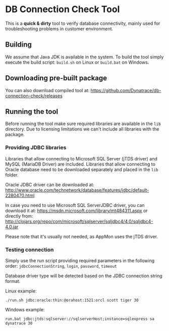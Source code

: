 # DB Connection Check Tool

This is a **quick & dirty** tool to verify database connectivity, mainly used for
troubleshooting problems in customer environment.

## Building

We assume that Java JDK is available in the system. To build the tool simply 
execute the build script: `build.sh` on Linux or `build.bat` on Windows.

## Downloading pre-built package

You can also download compiled tool at: https://github.com/Dynatrace/db-connection-check/releases

## Running the tool

Before running the tool make sure required libraries are available in the `lib`
directory. Due to licensing limitations we can't include all libraries with the 
package.

### Providing JDBC libraries

Libraries that allow connecting to Microsoft SQL Server (jTDS driver) and 
MySQL (MariaDB Driver) are included. Libraries that allow connecting to Oracle database
need to be downloaded separately and placed in the `lib` folder.

Oracle JDBC driver can be downloaded at: http://www.oracle.com/technetwork/database/features/jdbc/default-2280470.html

In case you need to use Microsoft SQL ServerJDBC driver, you can download it 
at: https://msdn.microsoft.com/library/mt484311.aspx or directly from: 
http://clojars.org/repo/com/microsoft/sqlserver/sqljdbc4/4.0/sqljdbc4-4.0.jar

Please note that it's usually not needed, as AppMon uses the jTDS driver.

### Testing connection

Simply use the run script providing required parameters in the following order:
`jdbcConnectionString`, `login`, `password`, `timeout`

Database driver type will be detected based on the JDBC connection string format.

Linux example:

    ./run.sh jdbc:oracle:thin:@orahost:1521:orcl scott tiger 30

Windows example:

    run.bat jdbc:jtds:sqlserver://sqlserverHost;instance=sqlexpress sa dynatrace 30
